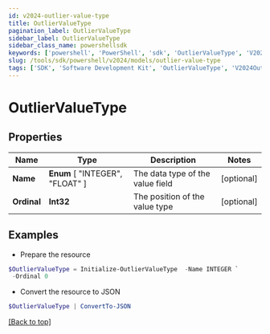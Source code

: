 ```yaml
---
id: v2024-outlier-value-type
title: OutlierValueType
pagination_label: OutlierValueType
sidebar_label: OutlierValueType
sidebar_class_name: powershellsdk
keywords: ['powershell', 'PowerShell', 'sdk', 'OutlierValueType', 'V2024OutlierValueType'] 
slug: /tools/sdk/powershell/v2024/models/outlier-value-type
tags: ['SDK', 'Software Development Kit', 'OutlierValueType', 'V2024OutlierValueType']
---
```



# OutlierValueType

## Properties

Name | Type | Description | Notes
------------ | ------------- | ------------- | -------------
**Name** |  **Enum** [  "INTEGER",    "FLOAT" ] | The data type of the value field | [optional] 
**Ordinal** | **Int32** | The position of the value type | [optional] 

## Examples

- Prepare the resource
```powershell
$OutlierValueType = Initialize-OutlierValueType  -Name INTEGER `
 -Ordinal 0
```

- Convert the resource to JSON
```powershell
$OutlierValueType | ConvertTo-JSON
```


[[Back to top]](#) 

